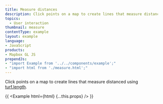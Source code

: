 ```yaml
---
title: Measure distances
description: Click points on a map to create lines that measure distanced using turf.length.
topics:
  - User interaction
thumbnail: measure
contentType: example
layout: example
language:
- JavaScript
products:
- Mapbox GL JS
prependJs:
- "import Example from '../../components/example';"
- "import html from './measure.html';"
---
```


Click points on a map to create lines that measure distanced using [turf.length](https://turfjs.org/docs/#length).

{{ <Example html={html} {...this.props} /> }}
